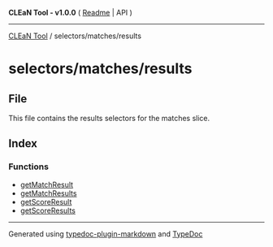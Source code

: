 **CLEaN Tool - v1.0.0** ( [Readme](../../../README.md) \| API )

***

[CLEaN Tool](../../../modules.md) / selectors/matches/results

# selectors/matches/results

## File

This file contains the results selectors for the matches slice.

## Index

### Functions

- [getMatchResult](functions/getMatchResult.md)
- [getMatchResults](functions/getMatchResults.md)
- [getScoreResult](functions/getScoreResult.md)
- [getScoreResults](functions/getScoreResults.md)

***

Generated using [typedoc-plugin-markdown](https://www.npmjs.com/package/typedoc-plugin-markdown) and [TypeDoc](https://typedoc.org/)
